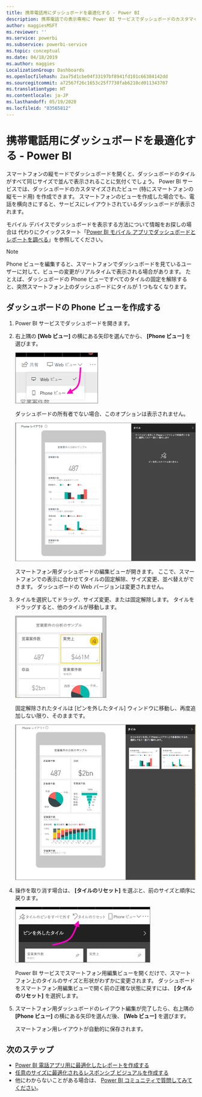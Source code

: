 ```yaml
---
title: 携帯電話用にダッシュボードを最適化する - Power BI
description: 携帯電話での表示専用に Power BI サービスでダッシュボードのカスタマイズしたビューを作成する方法について説明します。
author: maggiesMSFT
ms.reviewer: ''
ms.service: powerbi
ms.subservice: powerbi-service
ms.topic: conceptual
ms.date: 04/18/2019
ms.author: maggies
LocalizationGroup: Dashboards
ms.openlocfilehash: 2aa75d1cbe04f33197bf8941fd101c66384142dd
ms.sourcegitcommit: a72567f26c1653c25f7730fab6210cd011343707
ms.translationtype: HT
ms.contentlocale: ja-JP
ms.lasthandoff: 05/19/2020
ms.locfileid: "83565812"
---
```

# <a name="optimize-a-dashboard-for-mobile-phones---power-bi"></a>携帯電話用にダッシュボードを最適化する - Power BI 
スマートフォンの縦モードでダッシュボードを開くと、ダッシュボードのタイルがすべて同じサイズで並んで表示されることに気付くでしょう。 Power BI サービスでは、ダッシュボードのカスタマイズされたビュー (特にスマートフォンの縦モード用) を作成できます。 スマートフォンのビューを作成した場合でも、電話を横向きにすると、サービスにレイアウトされているダッシュボードが表示されます。

モバイル デバイスでダッシュボードを表示する方法について情報をお探しの場合は 代わりにクイックスタート「[Power BI モバイル アプリでダッシュボードとレポートを調べる](../consumer/mobile/mobile-apps-quickstart-view-dashboard-report.md)」を参照してください。

> [!NOTE]
> Phone ビューを編集すると、スマートフォンでダッシュボードを見ているユーザーに対して、ビューの変更がリアルタイムで表示される場合があります。 たとえば、ダッシュボードの Phone ビューですべてのタイルの固定を解除すると、突然スマートフォン上のダッシュボードにタイルが 1 つもなくなります。 
> 
> 

## <a name="create-a-phone-view-of-a-dashboard"></a>ダッシュボードの Phone ビューを作成する
1. Power BI サービスでダッシュボードを開きます。
2. 右上隅の **[Web ビュー]** の横にある矢印を選んでから、 **[Phone ビュー]** を選びます。

    ![](media/service-create-dashboard-mobile-phone-view/power-bi-service-phone-view-dashboard.png)

    ダッシュボードの所有者でない場合、このオプションは表示されません。

    ![](media/service-create-dashboard-mobile-phone-view/power-bi-mobile-edit-phone-view-canvas.png)

    スマートフォン用ダッシュボードの編集ビューが開きます。 ここで、スマートフォンでの表示に合わせてタイルの固定解除、サイズ変更、並べ替えができます。 ダッシュボードの Web バージョンは変更されません。


1. タイルを選択してドラッグ、サイズ変更、または固定解除します。 タイルをドラッグすると、他のタイルが移動します。
   
    ![](media/service-create-dashboard-mobile-phone-view/power-bi-unpin-tile-phone-dashboard.png)
   
    固定解除されたタイルは [ピンを外したタイル] ウィンドウに移動し、再度追加しない限り、そのままです。
   
    ![](media/service-create-dashboard-mobile-phone-view/power-bi-mobile-edit-phone-view-post-edit.png)
2. 操作を取り消す場合は、 **[タイルのリセット]** を選ぶと、前のサイズと順序に戻ります。
   
    ![](media/service-create-dashboard-mobile-phone-view/power-bi-service-phone-view-reset-tiles.png)
   
    Power BI サービスでスマートフォン用編集ビューを開くだけで、スマートフォン上のタイルのサイズと形状がわずかに変更されます。 ダッシュボードをスマートフォン用編集ビューで開く前の正確な状態に戻すには、 **[タイルのリセット]** を選択します。
3. スマートフォン用ダッシュボードのレイアウト編集が完了したら、右上隅の **[Phone ビュー]** の横にある矢印を選んだ後、 **[Web ビュー]** を選びます。
   
    スマートフォン用レイアウトが自動的に保存されます。

## <a name="next-steps"></a>次のステップ
* [Power BI 電話アプリ用に最適化したレポートを作成する](desktop-create-phone-report.md)
* [任意のサイズに最適化されるレスポンシブ ビジュアルを作成する](../visuals/power-bi-report-visualizations.md)
* 他にわからないことがある場合は、 [Power BI コミュニティで質問してみてください](https://community.powerbi.com/)。
